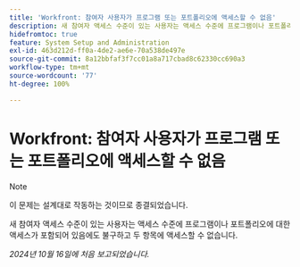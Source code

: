 ```yaml
---
title: 'Workfront: 참여자 사용자가 프로그램 또는 포트폴리오에 액세스할 수 없음'
description: 새 참여자 액세스 수준이 있는 사용자는 액세스 수준에 프로그램이나 포트폴리오에 대한 액세스가 포함되어 있음에도 불구하고 두 항목에 액세스할 수 없습니다.
hidefromtoc: true
feature: System Setup and Administration
exl-id: 463d212d-ff0a-4de2-ae6e-70a538de497e
source-git-commit: 8a12bbfaf3f7cc01a8a717cbad8c62330cc690a3
workflow-type: tm+mt
source-wordcount: '77'
ht-degree: 100%

---
```


# Workfront: 참여자 사용자가 프로그램 또는 포트폴리오에 액세스할 수 없음

>[!NOTE]
>
>이 문제는 설계대로 작동하는 것이므로 종결되었습니다.

새 참여자 액세스 수준이 있는 사용자는 액세스 수준에 프로그램이나 포트폴리오에 대한 액세스가 포함되어 있음에도 불구하고 두 항목에 액세스할 수 없습니다.

_2024년 10월 16일에 처음 보고되었습니다._
